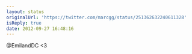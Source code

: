 ```yaml
---
layout: status
originalUrl: 'https://twitter.com/marcgg/status/251362632240611328'
isReply: true
date: 2012-09-27 16:48:16
---
```


@EmilandDC &lt;3
